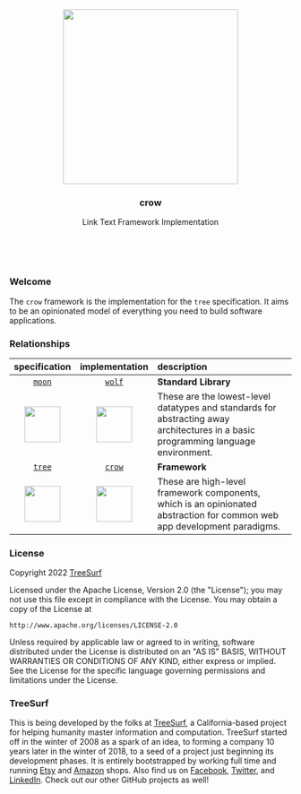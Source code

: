
<br/>
<br/>
<br/>
<br/>
<br/>
<br/>
<br/>

<p align='center'>
  <img src='https://github.com/teamtreesurf/crow/blob/make/view/view.svg?raw=true' height='312'>
</p>

<h3 align='center'>crow</h3>
<p align='center'>
  Link Text Framework Implementation
</p>

<br/>
<br/>
<br/>

### Welcome

The `crow` framework is the implementation for the `tree` specification. It aims to be an opinionated model of everything you need to build software applications.

### Relationships

| specification | implementation | description |
|:----:|:----:|:----|
| [`moon`](https://github.com/teamtreesurf/moon) | [`wolf`](https://github.com/teamtreesurf/wolf) | **Standard Library** |
| <a href="https://github.com/teamtreesurf/moon"><img src='https://github.com/teamtreesurf/moon/blob/make/view/moon.svg?raw=true' height='64'></a> | <a href="https://github.com/teamtreesurf/wolf"><img src='https://github.com/teamtreesurf/wolf/blob/make/view/view.svg?raw=true' height='64'></a> | These are the lowest-level datatypes and standards for abstracting away architectures in a basic programming language environment. |
| [`tree`](https://github.com/teamtreesurf/tree) | [`crow`](https://github.com/teamtreesurf/crow) | **Framework** |
| <a href="https://github.com/teamtreesurf/tree"><img src='https://github.com/teamtreesurf/tree/blob/make/view/view.svg?raw=true' height='64'></a> | <a href="https://github.com/teamtreesurf/crow"><img src='https://github.com/teamtreesurf/crow/blob/make/view/view.svg?raw=true' height='64'></a> | These are high-level framework components, which is an opinionated abstraction for common web app development paradigms. |

### License

Copyright 2022 <a href='https://drum.work'>TreeSurf</a>

Licensed under the Apache License, Version 2.0 (the "License");
you may not use this file except in compliance with the License.
You may obtain a copy of the License at

    http://www.apache.org/licenses/LICENSE-2.0

Unless required by applicable law or agreed to in writing, software
distributed under the License is distributed on an "AS IS" BASIS,
WITHOUT WARRANTIES OR CONDITIONS OF ANY KIND, either express or implied.
See the License for the specific language governing permissions and
limitations under the License.

### TreeSurf

This is being developed by the folks at [TreeSurf](https://drum.work), a California-based project for helping humanity master information and computation. TreeSurf started off in the winter of 2008 as a spark of an idea, to forming a company 10 years later in the winter of 2018, to a seed of a project just beginning its development phases. It is entirely bootstrapped by working full time and running [Etsy](https://etsy.com/shop/mountbuild) and [Amazon](https://www.amazon.com/s?rh=p_27%3AMount+Build) shops. Also find us on [Facebook](https://www.facebook.com/teamtreesurf), [Twitter](https://twitter.com/teamtreesurf), and [LinkedIn](https://www.linkedin.com/company/teamtreesurf). Check out our other GitHub projects as well!
